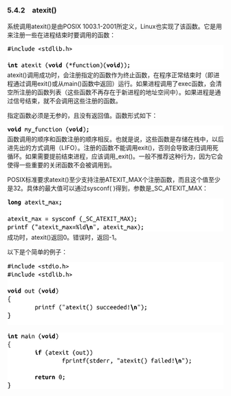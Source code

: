 ### 5.4.2　atexit()

系统调用atexit()是由POSIX 1003.1-2001所定义，Linux也实现了该函数。它是用来注册一些在进程结束时要调用的函数：



![204.png](../images/204.png)
atexit()调用成功时，会注册指定的函数作为终止函数，在程序正常结束时（即进程通过调用exit()或从main()函数中返回）运行。如果进程调用了exec函数，会清空所注册的函数列表（这些函数不再存在于新进程的地址空间中）。如果进程是通过信号结束，就不会调用这些注册的函数。

指定函数必须是无参的，且没有返回值。函数形式如下：



![205.png](../images/205.png)
函数调用的顺序和函数注册的顺序相反。也就是说，这些函数是存储在栈中，以后进先出的方式调用（LIFO）。注册的函数不能调用exit()，否则会导致递归调用死循环。如果需要提前结束进程，应该调用_exit()。一般不推荐这种行为，因为它会使得一些重要的关闭函数不会被调用到。

POSIX标准要求atexit()至少支持注册ATEXIT_MAX个注册函数，而且这个值至少是32。具体的最大值可以通过sysconf( )得到，参数是_SC_ATEXIT_MAX：



![206.png](../images/206.png)
成功时，atexit()返回0。错误时，返回-1。

以下是个简单的例子：



![207.png](../images/207.png)


![208.png](../images/208.png)
